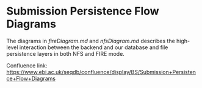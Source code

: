 Submission Persistence Flow Diagrams
==============

The diagrams in *fireDiagram.md* and *nfsDiagram.md* describes the high-level interaction between the backend and our database
and file persistence layers in both NFS and FIRE mode.

Confluence link: https://www.ebi.ac.uk/seqdb/confluence/display/BS/Submission+Persistence+Flow+Diagrams
